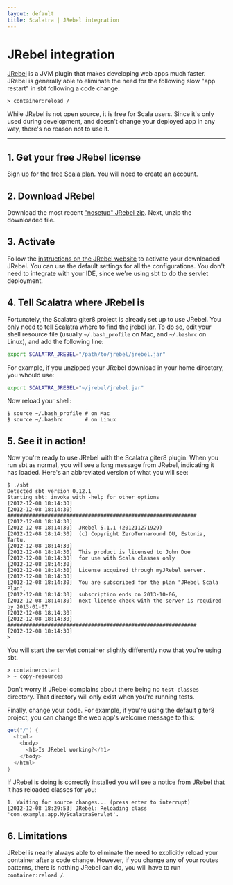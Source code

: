 ```yaml
---
layout: default
title: Scalatra | JRebel integration
---
```


<div class="page-header">
  <h1>JRebel integration</h1>
</div>

[JRebel](http://zeroturnaround.com/software/jrebel/) is a JVM plugin that makes developing web apps much faster.
JRebel is generally able to eliminate the need for the following slow "app restart" in sbt following a code change:

```
> container:reload /
```

While JRebel is not open source, it is free for Scala users.
Since it's only used during development, and doesn't change your deployed app in any way, there's no reason not to use it.

----

## 1. Get your free JRebel license

Sign up for the [free Scala plan](https://my.jrebel.com/plans/). You will need to create an account.

## 2. Download JRebel

Download the most recent ["nosetup" JRebel zip](http://zeroturnaround.com/software/jrebel/download/prev-releases/).
Next, unzip the downloaded file.

## 3. Activate

Follow the [instructions on the JRebel website](http://zeroturnaround.com/software/jrebel/download/prev-releases/) to activate your downloaded JRebel.
You can use the default settings for all the configurations.
You don't need to integrate with your IDE, since we're using sbt to do the servlet deployment.

## 4. Tell Scalatra where JRebel is

Fortunately, the Scalatra giter8 project is already set up to use JRebel.
You only need to tell Scalatra where to find the jrebel jar.
To do so, edit your shell resource file (usually `~/.bash_profile` on Mac, and `~/.bashrc` on Linux), and add the following line:

```sh
export SCALATRA_JREBEL="/path/to/jrebel/jrebel.jar"
```

For example, if you unzipped your JRebel download in your home directory, you whould use:

```sh
export SCALATRA_JREBEL="~/jrebel/jrebel.jar"
```

Now reload your shell:

```
$ source ~/.bash_profile # on Mac
$ source ~/.bashrc       # on Linux
```

## 5. See it in action!

Now you're ready to use JRebel with the Scalatra giter8 plugin.
When you run sbt as normal, you will see a long message from JRebel, indicating it has loaded.
Here's an abbreviated version of what you will see:

```
$ ./sbt 
Detected sbt version 0.12.1
Starting sbt: invoke with -help for other options
[2012-12-08 18:14:30] 
[2012-12-08 18:14:30] #############################################################
[2012-12-08 18:14:30] 
[2012-12-08 18:14:30]  JRebel 5.1.1 (201211271929)
[2012-12-08 18:14:30]  (c) Copyright ZeroTurnaround OU, Estonia, Tartu.
[2012-12-08 18:14:30] 
[2012-12-08 18:14:30]  This product is licensed to John Doe
[2012-12-08 18:14:30]  for use with Scala classes only 
[2012-12-08 18:14:30] 
[2012-12-08 18:14:30]  License acquired through myJRebel server.
[2012-12-08 18:14:30] 
[2012-12-08 18:14:30]  You are subscribed for the plan "JRebel Scala Plan",
[2012-12-08 18:14:30]  subscription ends on 2013-10-06,
[2012-12-08 18:14:30]  next license check with the server is required by 2013-01-07.
[2012-12-08 18:14:30] 
[2012-12-08 18:14:30] #############################################################
[2012-12-08 18:14:30] 
> 
```

You will start the servlet container slightly differently now that you're using sbt.

```
> container:start
> ~ copy-resources
```

Don't worry if JRebel complains about there being no `test-classes` directory.
That directory will only exist when you're running tests.

Finally, change your code.
For example, if you're using the default giter8 project, you can change the web app's welcome message to this:

```scala
get("/") {
  <html>
    <body>
      <h1>Is JRebel working?</h1>
    </body>
  </html>
}
```

If JRebel is doing is correctly installed you will see a notice from JRebel that it has reloaded classes for you:

```
1. Waiting for source changes... (press enter to interrupt)
[2012-12-08 18:29:53] JRebel: Reloading class 'com.example.app.MyScalatraServlet'.
```

## 6. Limitations

JRebel is nearly always able to eliminate the need to explicitly reload your container after a code change. However, if you change any of your routes patterns, there is nothing JRebel can do, you will have to run `container:reload /`.
